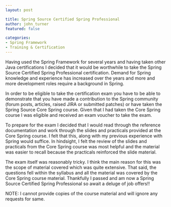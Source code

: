 ```yaml
---
layout: post

title: Spring Source Certified Spring Professional
author: john_turner
featured: false

categories:
- Spring Framework
- Training & Certification
---
```


Having used the Spring Framework for several years and having taken other Java certifications I decided that it would be worthwhile to take the Spring Source Certified Spring Professional certification. Demand for Spring knowledge and experience has increased over the years and more and more development roles require a background in Spring.

In order to be eligible to take the certification exam you have to be able to demonstrate that you have made a contribution to the Spring community (forum posts, articles, raised JIRA or submitted patches) or have taken the Spring Source Core Spring course. Given that I had taken the Core Spring course I was eligible and received an exam voucher to take the exam.

To prepare for the exam I decided that I would read through the reference documentation and work through the slides and practicals provided at the Core Spring course. I felt that this, along with my previous experience with Spring would suffice. In hindsight, I felt the review of the slides and practicals from the Core Spring course was most helpful and the material was easier to recall because the practicals reinforced the slide material.

The exam itself was reasonably tricky. I think the main reason for this was the scope of material covered which was quite extensive. That said, the questions fell within the syllabus and all the material was covered by the Core Spring course material. Thankfully I passed and am now a Spring Source Certified Spring Professional so await a deluge of job offers!!

NOTE: I cannot provide copies of the course material and will ignore any requests for same.
